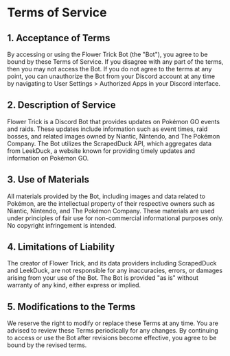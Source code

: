 # Terms of Service

## 1. Acceptance of Terms
By accessing or using the Flower Trick Bot (the "Bot"), you agree to be bound by these Terms of Service. If you disagree with any part of the terms, then you may not access the Bot. If you do not agree to the terms at any point, you can unauthorize the Bot from your Discord account at any time by navigating to User Settings > Authorized Apps in your Discord interface.

## 2. Description of Service
Flower Trick is a Discord Bot that provides updates on Pokémon GO events and raids. These updates include information such as event times, raid bosses, and related images owned by Niantic, Nintendo, and The Pokémon Company. The Bot utilizes the ScrapedDuck API, which aggregates data from LeekDuck, a website known for providing timely updates and information on Pokémon GO.

## 3. Use of Materials
All materials provided by the Bot, including images and data related to Pokémon, are the intellectual property of their respective owners such as Niantic, Nintendo, and The Pokémon Company. These materials are used under principles of fair use for non-commercial informational purposes only. No copyright infringement is intended.

## 4. Limitations of Liability
The creator of Flower Trick, and its data providers including ScrapedDuck and LeekDuck, are not responsible for any inaccuracies, errors, or damages arising from your use of the Bot. The Bot is provided "as is" without warranty of any kind, either express or implied.

## 5. Modifications to the Terms
We reserve the right to modify or replace these Terms at any time. You are advised to review these Terms periodically for any changes. By continuing to access or use the Bot after revisions become effective, you agree to be bound by the revised terms.